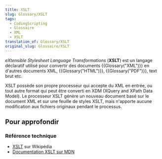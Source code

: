 ```yaml
---
title: XSLT
slug: Glossary/XSLT
tags:
  - CodingScripting
  - Glossaire
  - XML
  - XSLT
translation_of: Glossary/XSLT
original_slug: Glossaire/XSLT
---
```

_eXtensible Stylesheet Language Transformations_ (**XSLT**) est un langage déclaratif utilisé pour convertir des documents {{Glossary("XML")}} en d'autres documents XML, {{Glossary("HTML")}}, {{Glossary("PDF")}}, text brut etc.

XSLT possède son propre processeur qui accepte du XML en entrée, ou tout autre format qui peut être converti en XDM (XQuery and XPath Data Model). Le processeur XSLT génère un nouveau document basé sur le document XML et sur une feuille de styles XSLT, mais n'apporte aucune modification aux fichiers originaux pendant le processus.

## Pour approfondir

### Référence technique

- [XSLT](https://fr.wikipedia.org/wiki/Extensible_Stylesheet_Language_Transformations) sur Wikipédia
- [Documentation XSLT sur MDN](/fr/docs/XSLT)
